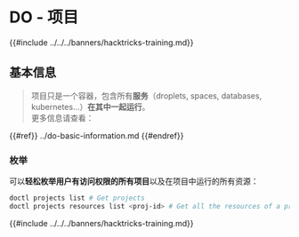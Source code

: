 # DO - 项目

{{#include ../../../banners/hacktricks-training.md}}

## 基本信息

> 项目只是一个容器，包含所有**服务**（droplets, spaces, databases, kubernetes...）**在其中一起运行**。\
> 更多信息请查看：

{{#ref}}
../do-basic-information.md
{{#endref}}

### 枚举

可以**轻松枚举用户有访问权限的所有项目**以及在项目中运行的所有资源：
```bash
doctl projects list # Get projects
doctl projects resources list <proj-id> # Get all the resources of a project
```
{{#include ../../../banners/hacktricks-training.md}}
